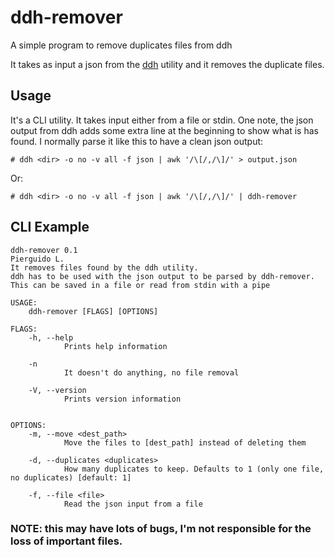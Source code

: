 # ddh-remover
A simple program to remove duplicates files from ddh

It takes as input a json from the [ddh](https://github.com/darakian/ddh) utility and it removes the duplicate files.

## Usage
It's a CLI utility. It takes input either from a file or stdin.
One note, the json output from ddh adds some extra line at the beginning to show what is has found.
I normally parse it like this to have a clean json output:

```
# ddh <dir> -o no -v all -f json | awk '/\[/,/\]/' > output.json

```
Or:
```
# ddh <dir> -o no -v all -f json | awk '/\[/,/\]/' | ddh-remover

```

## CLI Example
```
ddh-remover 0.1
Pierguido L.
It removes files found by the ddh utility.
ddh has to be used with the json output to be parsed by ddh-remover.
This can be saved in a file or read from stdin with a pipe

USAGE:
    ddh-remover [FLAGS] [OPTIONS]

FLAGS:
    -h, --help
            Prints help information

    -n
            It doesn't do anything, no file removal

    -V, --version
            Prints version information


OPTIONS:
    -m, --move <dest_path>
            Move the files to [dest_path] instead of deleting them

    -d, --duplicates <duplicates>
            How many duplicates to keep. Defaults to 1 (only one file, no duplicates) [default: 1]

    -f, --file <file>
            Read the json input from a file
```

### NOTE: this may have lots of bugs, I'm not responsible for the loss of important files.
